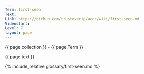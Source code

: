 ```yaml
---
Term: first-seen
Text: 
Link: https://github.com/trustoverip/acdc/wiki/first-seen.md
Videostart: 
Level: 7
layout: page
---
```


{{ page.collection }} - {{ page.Term }}

   {{ page.text }}

{% include_relative glossary/first-seen.md %}
